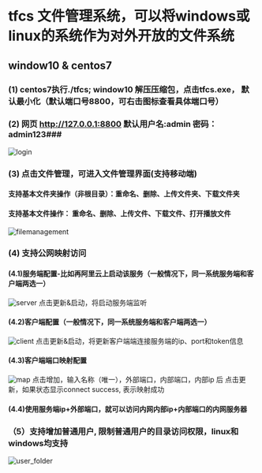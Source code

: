 # tfcs 文件管理系统，可以将windows或linux的系统作为对外开放的文件系统

## window10 & centos7
### (1) centos7执行./tfcs;   window10 解压压缩包，点击tfcs.exe， 默认最小化（默认端口号8800，可右击图标查看具体端口号）
### (2) 网页 http://127.0.0.1:8800 默认用户名:admin 密码：admin123###
![login](https://user-images.githubusercontent.com/80773693/121704833-b31a0000-cb06-11eb-8759-8a252170826c.png)
### (3) 点击文件管理，可进入文件管理界面(支持移动端)
#### 支持基本文件夹操作（非根目录）：重命名、删除、上传文件夹、下载文件夹
#### 支持基本文件操作： 重命名、删除、上传文件、下载文件、打开播放文件
![filemanagement](https://user-images.githubusercontent.com/80773693/123268390-90d5a880-d530-11eb-9666-c39eb9deb73e.png)
### (4) 支持公网映射访问 
#### (4.1)服务端配置-比如再阿里云上启动该服务（一般情况下，同一系统服务端和客户端两选一）
![server](https://user-images.githubusercontent.com/80773693/123268442-9af7a700-d530-11eb-885d-b845dee1ab90.png)
点击更新&启动，将启动服务端监听
#### (4.2)客户端配置（一般情况下，同一系统服务端和客户端两选一）
![client](https://user-images.githubusercontent.com/80773693/123268536-b19dfe00-d530-11eb-9559-1a596e9cc7d0.png)
点击更新&启动，将更新客户端端连接服务端的ip、port和token信息
#### (4.3)客户端端口映射配置
![map](https://user-images.githubusercontent.com/80773693/123268563-ba8ecf80-d530-11eb-9843-089587951d20.png)
点击增加，输入名称（唯一），外部端口，内部端口，内部ip 后 点击更新，如果状态显示connect success, 表示映射成功
#### (4.4)使用服务端ip+外部端口，就可以访问内网内部ip+内部端口的内网服务器
### （5）支持增加普通用户, 限制普通用户的目录访问权限，linux和windows均支持
![user_folder](https://user-images.githubusercontent.com/80773693/123268651-d1352680-d530-11eb-9569-d3ff631e5c51.png)



